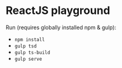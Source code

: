 # ReactJS playground

Run (requires globally installed npm & gulp):

 - `npm install`
 - `gulp tsd`
 - `gulp ts-build`
 - `gulp serve`